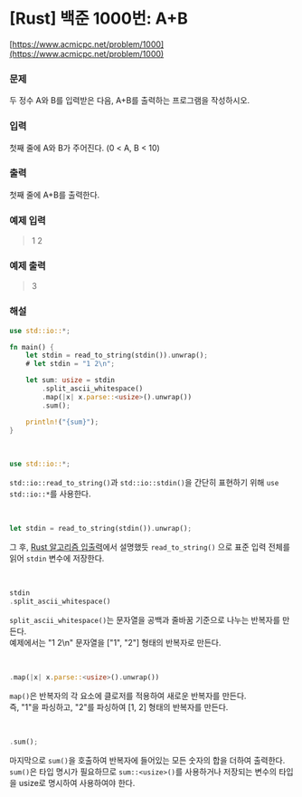 # [Rust] 백준 1000번: A+B

[https://www.acmicpc.net/problem/1000](https://www.acmicpc.net/problem/1000)

### 문제
두 정수 A와 B를 입력받은 다음, A+B를 출력하는 프로그램을 작성하시오.

### 입력
첫째 줄에 A와 B가 주어진다. (0 < A, B < 10)

### 출력
첫째 줄에 A+B를 출력한다.

### 예제 입력
> 1 2

### 예제 출력
> 3

### 해설

```rust
use std::io::*;

fn main() {
    let stdin = read_to_string(stdin()).unwrap();
    # let stdin = "1 2\n";

    let sum: usize = stdin
        .split_ascii_whitespace()
        .map(|x| x.parse::<usize>().unwrap())
        .sum();

    println!("{sum}");
}
```

<br>

```rust
use std::io::*;
```

`std::io::read_to_string()`과 `std::io::stdin()`을 간단히 표현하기 위해 `use std::io::*`를 사용한다.

<br>

```rust
let stdin = read_to_string(stdin()).unwrap();
```

그 후, [Rust 알고리즘 입출력](Rust-알고리즘-입출력.md)에서 설명했듯 `read_to_string()` 으로 표준 입력 전체를 읽어 `stdin` 변수에 저장한다.

<br>

```rust
stdin
.split_ascii_whitespace()
```

`split_ascii_whitespace()`는 문자열을 공백과 줄바꿈 기준으로 나누는 반복자를 만든다.  
예제에서는 "1 2\n" 문자열을 ["1", "2"] 형태의 반복자로 만든다.

<br>

```rust
.map(|x| x.parse::<usize>().unwrap())
```

`map()`은 반복자의 각 요소에 클로저를 적용하여 새로운 반복자를 만든다.  
즉, "1"을 파싱하고, "2"를 파싱하여 [1, 2] 형태의 반복자를 만든다.

<br>

```rust
.sum();
```

마지막으로 `sum()`을 호출하여 반복자에 들어있는 모든 숫자의 합을 더하여 출력한다.  
`sum()`은 타입 명시가 필요하므로 `sum::<usize>()`를 사용하거나 저장되는 변수의 타입을 usize로 명시하여 사용하여야 한다.
